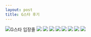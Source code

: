 ```yaml
---
layout: post
title: G스타 후기
---
```

![G스타 입장줄](https://user-images.githubusercontent.com/65288322/208679886-5a8d03ba-c5a4-43c1-a149-57c49f163d7a.jpg)
![](https://user-images.githubusercontent.com/65288322/208679895-7544b7fb-be91-442e-9520-9da42030168c.jpg)
![](https://user-images.githubusercontent.com/65288322/208679905-d2100fe9-1c0c-4813-978b-2e035a8aa02b.jpg)
![](https://user-images.githubusercontent.com/65288322/208679908-863525dd-0dd3-4228-ab4d-4e57849ecda7.jpg)
![](https://user-images.githubusercontent.com/65288322/208679915-9e9a6708-fba6-4e7f-8679-24715d950dc1.jpg)
![](https://user-images.githubusercontent.com/65288322/208679920-d3f6462e-7669-4066-b929-5871b6359423.jpg)
![](https://user-images.githubusercontent.com/65288322/208679929-444c37ad-e8a9-4fae-9a91-0270b7767858.jpg)
![](https://user-images.githubusercontent.com/65288322/208679935-4aebe910-05ff-4184-9bc1-f69c9246888f.jpg)
![](https://user-images.githubusercontent.com/65288322/208679940-7e0a75b9-6cba-4ef8-b6be-02b40b6b02c0.jpg)

